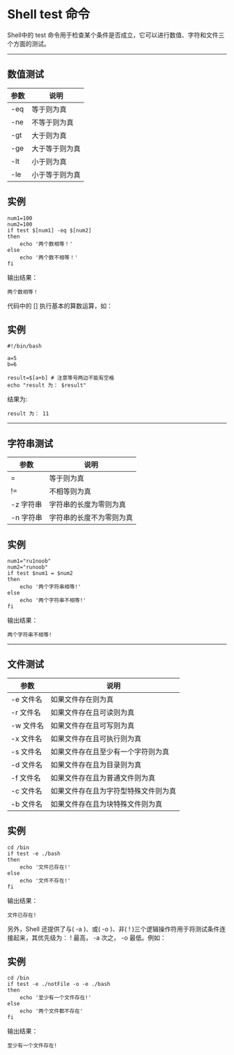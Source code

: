 # Shell test 命令

Shell中的 test 命令用于检查某个条件是否成立，它可以进行数值、字符和文件三个方面的测试。

---

## 数值测试
| 参数 | 说明           |
| ---- | -------------- |
| -eq  | 等于则为真     |
| -ne  | 不等于则为真   |
| -gt  | 大于则为真     |
| -ge  | 大于等于则为真 |
| -lt  | 小于则为真     |
| -le  | 小于等于则为真 |

## 实例
```
num1=100  
num2=100  
if test $[num1] -eq $[num2]  
then  
    echo '两个数相等！'  
else  
    echo '两个数不相等！'  
fi  
```

输出结果：
```
两个数相等！
```

代码中的 [] 执行基本的算数运算，如：

## 实例
```
#!/bin/bash  
  
a=5  
b=6  
  
result=$[a+b] # 注意等号两边不能有空格  
echo "result 为： $result"  
```

结果为:
```
result 为： 11
```

---

## 字符串测试

| 参数 | 说明 |
| ---- | ---- |
|=|等于则为真|
|!=|不相等则为真|
|-z 字符串|字符串的长度为零则为真|
|-n 字符串|字符串的长度不为零则为真|

## 实例
```
num1="ru1noob"  
num2="runoob"  
if test $num1 = $num2  
then  
    echo '两个字符串相等!'  
else  
    echo '两个字符串不相等!'  
fi  
```

输出结果：
```
两个字符串不相等!
```

---

## 文件测试

| 参数 | 说明 |
| ---- | ---- |
| -e 文件名|如果文件存在则为真|
|-r 文件名|如果文件存在且可读则为真
|-w 文件名|如果文件存在且可写则为真
|-x 文件名|如果文件存在且可执行则为真
|-s 文件名|如果文件存在且至少有一个字符则为真
|-d 文件名|如果文件存在且为目录则为真
|-f 文件名|如果文件存在且为普通文件则为真
|-c 文件名|如果文件存在且为字符型特殊文件则为真
|-b 文件名|如果文件存在且为块特殊文件则为真

## 实例
```
cd /bin  
if test -e ./bash  
then  
    echo '文件已存在!'  
else  
    echo '文件不存在!'  
fi  
```

输出结果：
```
文件已存在!
```

另外，Shell 还提供了与( -a )、或( -o )、非( ! )三个逻辑操作符用于将测试条件连接起来，其优先级为： ! 最高， -a 次之， -o 最低。例如：

## 实例
```
cd /bin  
if test -e ./notFile -o -e ./bash  
then  
    echo '至少有一个文件存在!'  
else  
    echo '两个文件都不存在'  
fi  
```

输出结果：
```
至少有一个文件存在!
```
